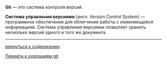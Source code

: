 **Git** — это система контроля версий.

**Система управления версиями** (*англ. Version Control System*) — программное обеспечение для облегчения работы с изменяющейся информацией. Система управления версиями позволяет хранить несколько версий одного и того же документа.

---
[вернуться к содержанию](./main-page.md)

[Перейти к операциям git](./operations-git/Git-operations.md)